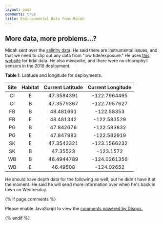 ```yaml
---
layout: post
comments: true
title: Environmental Data from Micah
---
```


## More data, more problems...?

Micah sent over the [salinity data](https://github.com/RobertsLab/project-oyster-oa/blob/master/data/DNR/2017-11-25-Calculated-Salinity-Output-from-Micah.xlsx). He said there are instrumental issues, and that we need to clip out any data from "low tide/exposure." He uses [this website](http://tbone.biol.sc.edu/tide/) for tidal data. He also misspoke, and there were no chlorophyll sensors in the 2016 deployment.

**Table 1**. Latitude and longitude for deployments.

| **Site** | **Habitat** | **Current Latitude** | **Current Longitude** |
|:--------:|:-----------:|:--------------------:|:---------------------:|
|    CI    |      E      |      47.3584391      |      -122.7964495     |
|    CI    |      B      |      47.3579367      |      -122.7957627     |
|    FB    |      B      |       48.481691      |       -122.58353      |
|    FB    |      E      |       48.481342      |      -122.583529      |
|    PG    |      B      |       47.842676      |      -122.583832      |
|    PG    |      E      |       47.847983      |      -122.582919      |
|    SK    |      E      |      47.3543321      |      -123.1566232     |
|    SK    |      B      |       47.35523       |       -123.1572       |
|    WB    |      B      |      46.4944789      |      -124.0261356     |
|    WB    |      E      |       46.49508       |       -124.02652      |

He should have depth data for the following as well, but he didn't have it at the moment. He said he will send more information over when he's back in town on Wednesday.

{% if page.comments %}

<div id="disqus_thread"></div>
<script>

/**
*  RECOMMENDED CONFIGURATION VARIABLES: EDIT AND UNCOMMENT THE SECTION BELOW TO INSERT DYNAMIC VALUES FROM YOUR PLATFORM OR CMS.
*  LEARN WHY DEFINING THESE VARIABLES IS IMPORTANT: https://disqus.com/admin/universalcode/#configuration-variables*/
/*
var disqus_config = function () {
this.page.url = PAGE_URL;  // Replace PAGE_URL with your page's canonical URL variable
this.page.identifier = PAGE_IDENTIFIER; // Replace PAGE_IDENTIFIER with your page's unique identifier variable
};
*/
(function() { // DON'T EDIT BELOW THIS LINE
var d = document, s = d.createElement('script');
s.src = 'https://the-responsible-grad-student.disqus.com/embed.js';
s.setAttribute('data-timestamp', +new Date());
(d.head || d.body).appendChild(s);
})();
</script>
<noscript>Please enable JavaScript to view the <a href="https://disqus.com/?ref_noscript">comments powered by Disqus.</a></noscript>

{% endif %}

<script id="dsq-count-scr" src="//the-responsible-grad-student.disqus.com/count.js" async></script>

